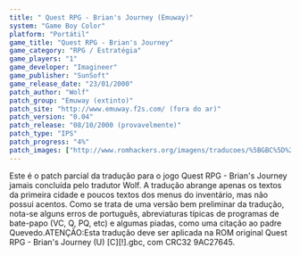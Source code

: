 ```yaml
---
title: " Quest RPG - Brian's Journey (Emuway)"
system: "Game Boy Color"
platform: "Portátil"
game_title: "Quest RPG - Brian's Journey"
game_category: "RPG / Estratégia"
game_players: "1"
game_developer: "Imagineer"
game_publisher: "SunSoft"
game_release_date: "23/01/2000"
patch_author: "Wolf"
patch_group: "Emuway (extinto)"
patch_site: "http://www.emuway.f2s.com/ (fora do ar)"
patch_version: "0.04"
patch_release: "08/10/2000 (provavelmente)"
patch_type: "IPS"
patch_progress: "4%"
patch_images: ["http://www.romhackers.org/imagens/traducoes/%5BGBC%5D%20Quest%20RPG%20-%20Brian's%20Journey%20-%20Emuway%20-%201.png","http://www.romhackers.org/imagens/traducoes/%5BGBC%5D%20Quest%20RPG%20-%20Brian's%20Journey%20-%20Emuway%20-%202.png","http://www.romhackers.org/imagens/traducoes/%5BGBC%5D%20Quest%20RPG%20-%20Brian's%20Journey%20-%20Emuway%20-%203.png"]
---
```

Este é o patch parcial da tradução para o jogo Quest RPG - Brian's Journey jamais concluída pelo tradutor Wolf. A tradução abrange apenas os textos da primeira cidade e poucos textos dos menus do inventário, mas não possui acentos. Como se trata de uma versão bem preliminar da tradução, nota-se alguns erros de português, abreviaturas típicas de programas de bate-papo (VC, Q, PQ, etc) e algumas piadas, como uma citação ao padre Quevedo.ATENÇÃO:Esta tradução deve ser aplicada na ROM original Quest RPG - Brian's Journey (U) [C][!].gbc, com CRC32 9AC27645.